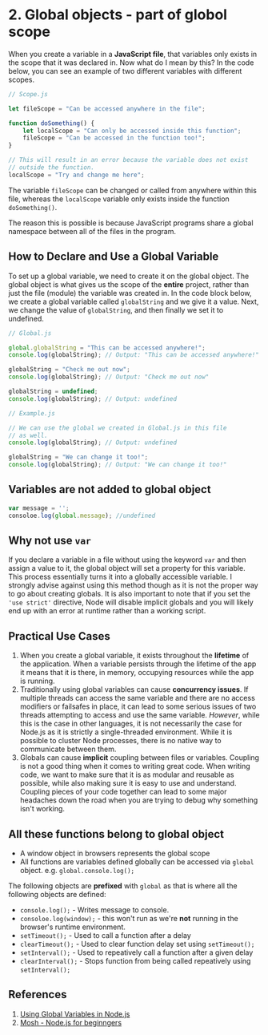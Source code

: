 # 2. Global objects - part of globol scope

When you create a variable in a **JavaScript file**, that variables only exists in the scope that it was declared in. Now what do I mean by this? In the code below, you can see an example of two different variables with different scopes.

```Javascript
// Scope.js

let fileScope = "Can be accessed anywhere in the file";

function doSomething() {  
    let localScope = "Can only be accessed inside this function";
    fileScope = "Can be accessed in the function too!";
}

// This will result in an error because the variable does not exist
// outside the function.
localScope = "Try and change me here";  
```

The variable `fileScope` can be changed or called from anywhere within this file, whereas the `localScope` variable only exists inside the function `doSomething()`.

The reason this is possible is because JavaScript programs share a global namespace between all of the files in the program.

## How to Declare and Use a Global Variable

To set up a global variable, we need to create it on the global object. The global object is what gives us the scope of the **entire** project, rather than just the file (module) the variable was created in. In the code block below, we create a global variable called `globalString` and we give it a value. Next, we change the value of `globalString`, and then finally we set it to undefined.

```Javascript
// Global.js

global.globalString = "This can be accessed anywhere!";  
console.log(globalString); // Output: "This can be accessed anywhere!"

globalString = "Check me out now";  
console.log(globalString); // Output: "Check me out now"

globalString = undefined;  
console.log(globalString); // Output: undefined  
```

```Javascript
// Example.js

// We can use the global we created in Global.js in this file 
// as well.
console.log(globalString); // Output: undefined

globalString = "We can change it too!";  
console.log(globalString); // Output: "We can change it too!"  
```

## Variables are not added to global object

```Javascript
var message = '';
consoloe.log(global.message); //undefined
```

## Why not use `var`

If you declare a variable in a file without using the keyword `var` and then assign a value to it, the global object will set a property for this variable. This process essentially turns it into a globally accessible variable. I strongly advise against using this method though as it is not the proper way to go about creating globals. It is also important to note that if you set the `'use strict'` directive, Node will disable implicit globals and you will likely end up with an error at runtime rather than a working script.

## Practical Use Cases

1. When you create a global variable, it exists throughout the **lifetime** of the application. When a variable persists through the lifetime of the app it means that it is there, in memory, occupying resources while the app is running.
2. Traditionally using global variables can cause **concurrency issues**. If multiple threads can access the same variable and there are no access modifiers or failsafes in place, it can lead to some serious issues of two threads attempting to access and use the same variable. *However*, while this is the case in other languages, it is not necessarily the case for Node.js as it is strictly a single-threaded environment. While it is possible to cluster Node processes, there is no native way to communicate between them.
3. Globals can cause **implicit** coupling between files or variables. Coupling is not a good thing when it comes to writing great code. When writing code, we want to make sure that it is as modular and reusable as possible, while also making sure it is easy to use and understand. Coupling pieces of your code together can lead to some major headaches down the road when you are trying to debug why something isn't working.

## All these functions belong to global object

* A window object in browsers represents the global scope
* All functions are variables defined globally can be accessed via `global` object. e.g. `global.console.log();`

The following objects are **prefixed** with `global` as that is where all the following objects are defined:

* `console.log();` - Writes message to console.
* `consoloe.log(window);` - this won't run as we're **not** running in the browser's runtime environment.
* `setTimeout();` - Used to call a function after a delay
* `clearTimeout();` - Used to clear function delay set using `setTimeout();`
* `setInterval();` - Used to repeatively call a function after a given delay
* `clearInterval();` - Stops function from being called repeatively using `setInterval();`

## References

1. [Using Global Variables in Node.js](https://stackabuse.com/using-global-variables-in-node-js/)
2. [Mosh - Node.js for beginngers](https://www.youtube.com/watch?v=TlB_eWDSMt4)